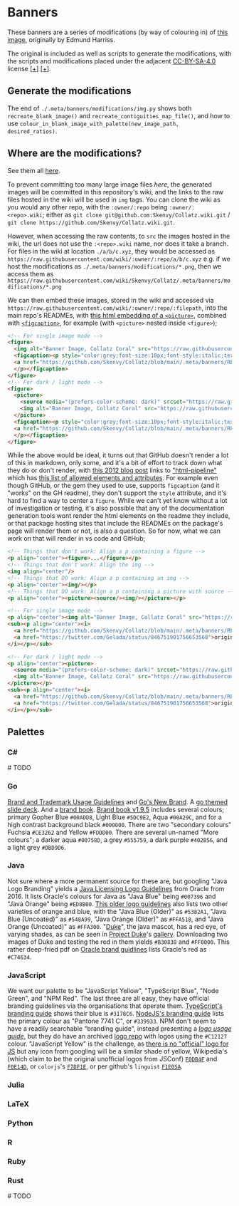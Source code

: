 # Banners
These banners are a series of modifications (by way of colouring in) of [this image](https://twitter.com/Gelada/status/846751901756653568), originally by Edmund Harriss.

The original is included as well as scripts to generate the modifications, with the scripts and modifications placed under the adjacent [CC-BY-SA-4.0](https://creativecommons.org/licenses/by-sa/4.0/) license [[+](https://choosealicense.com/licenses/cc-by-sa-4.0/)] [[+](https://spdx.org/licenses/CC-BY-SA-4.0.html)].

## Generate the modifications
The end of `./.meta/banners/modifications/img.py` shows both `recreate_blank_image()` and `recreate_contiguities_map_file()`, and how to use `colour_in_blank_image_with_palette(new_image_path, desired_ratios)`.

## Where are the modifications?
See them all [here](https://github.com/Skenvy/Collatz/blob/main/.meta/banners/EXAMPLES.md).

To prevent committing too many large image files _here_, the generated images will be committed in this repository's wiki, and the links to the raw files hosted in the wiki will be used in `img` tags. You can clone the wiki as you would any other repo, with the `:owner/:repo` being `:owner/:<repo>.wiki`; either as `git clone git@github.com:Skenvy/Collatz.wiki.git` / `git clone https://github.com/Skenvy/Collatz.wiki.git`.

However, when accessing the raw contents, to `src` the images hosted in the wiki, the url does not use the `:<repo>.wiki` name, nor does it take a branch. For files in the wiki at location `./a/b/c.xyz`, they would be accessed as `https://raw.githubusercontent.com/wiki/:owner/:repo/a/b/c.xyz` e.g. if we host the modifications as `./.meta/banners/modifications/*.png`, then we access them as `https://raw.githubusercontent.com/wiki/Skenvy/Collatz/.meta/banners/modifications/*.png`

We can then embed these images, stored in the wiki and accessed via `https://raw.githubusercontent.com/wiki/:owner/:repo/:filepath`, into the main repo's READMEs, with [this html embedding of a `<picture>`](https://github.com/stefanjudis/github-light-dark-image-example), combined with [`<figcaption>`](https://developer.mozilla.org/en-US/docs/Web/HTML/Element/figcaption), for example (with `<picture>` nested inside `<figure>`);
```html
<!-- For single image mode -->
<figure>
  <img alt="Banner Image, Collatz Coral" src="https://raw.githubusercontent.com/wiki/Skenvy/Collatz/.meta/banners/modifications/XYZ.png" width=830 height=666 style="display:block;margin-left:auto;margin-right:auto;"/>
  <figcaption><p style="color:grey;font-size:10px;font-style:italic;text-align:center">
  <a href="https://github.com/Skenvy/Collatz/blob/main/.meta/banners/README.md">Colourised Collatz Coral</a>; <a href="https://twitter.com/Gelada/status/846751901756653568">original by Edmund Harriss, 2016</a></a>
  </p></figcaption>
</figure>
<!-- For dark / light mode -->
<figure>
  <picture>
    <source media="(prefers-color-scheme: dark)" srcset="https://raw.githubusercontent.com/wiki/Skenvy/Collatz/.meta/banners/modifications/XYZ_dark.png">
    <img alt="Banner Image, Collatz Coral" src="https://raw.githubusercontent.com/wiki/Skenvy/Collatz/.meta/banners/modifications/XYZ_light.png" width=830 height=666 style="display:block;margin-left:auto;margin-right:auto;"/>
  </picture>
  <figcaption><p style="color:grey;font-size:10px;font-style:italic;text-align:center">
  <a href="https://github.com/Skenvy/Collatz/blob/main/.meta/banners/README.md">Colourised Collatz Coral</a>; <a href="https://twitter.com/Gelada/status/846751901756653568">original by Edmund Harriss, 2016</a>
  </p></figcaption>
</figure>
```
While the above would be ideal, it turns out that GitHub doesn't render a lot of this in markdown, only some, and it's a bit of effort to track down what they do or don't render, with [this 2012 blog post](https://github.blog/2012-11-27-html-pipeline-chainable-content-filters/) links to ["html-pipeline"](https://github.com/jch/html-pipeline) which has [this list of allowed elements and attributes](https://github.com/gjtorikian/html-pipeline/blob/main/lib/html_pipeline/sanitization_filter.rb). For example even though GitHub, or the gem they used to use, supports `figcaption` (and it "works" on the GH readme), they don't support the `style` attribute, and it's hard to find a way to center a `figure`. While we can't yet know without a lot of investigation or testing, it's also possible that any of the documentation generation tools wont render the html elements on the readme they include, or that package hosting sites that include the READMEs on the package's page will render them or not, is also a question. So for now, what we can work on that will render in vs code and GitHub;
```html
<!-- Things that don't work: Align a p containing a figure -->
<p align="center"><figure>...</figure></p>
<!-- Things that don't work: Align the img -->
<img align="center"/>
<!-- Things that DO work: Align a p containing an img -->
<p align="center"><img/></p>
<!-- Things that DO work: Align a p containing a picture with source -->
<p align="center"><picture><source/><img/></picture></p>

<!-- For single image mode -->
<p align="center"><img alt="Banner Image, Collatz Coral" src="https://raw.githubusercontent.com/wiki/Skenvy/Collatz/.meta/banners/modifications/XYZ.png" width=830 height=666/></p>
<sub><p align="center"><i>
  <a href="https://github.com/Skenvy/Collatz/blob/main/.meta/banners/README.md">Colourised Collatz Coral</a>; derived from this
  <a href="https://twitter.com/Gelada/status/846751901756653568">original by Edmund Harriss</a>
</i></p></sub>

<!-- For dark / light mode -->
<p align="center"><picture>
  <source media="(prefers-color-scheme: dark)" srcset="https://raw.githubusercontent.com/wiki/Skenvy/Collatz/.meta/banners/modifications/XYZ_dark.png"/>
  <img alt="Banner Image, Collatz Coral" src="https://raw.githubusercontent.com/wiki/Skenvy/Collatz/.meta/banners/modifications/XYZ_light.png" width=830 height=666/>
</picture></p>
<sub><p align="center"><i>
  <a href="https://github.com/Skenvy/Collatz/blob/main/.meta/banners/README.md">Colourised Collatz Coral</a>; derived from this
  <a href="https://twitter.com/Gelada/status/846751901756653568">original by Edmund Harriss</a>
</i></p></sub>
```
## Palettes
### C#
\# TODO
### Go
[Brand and Trademark Usage Guidelines](https://go.dev/brand) and [Go's New Brand](https://go.dev/blog/go-brand). A [go themed slide deck](https://go.dev/s/presentation-theme). And a [brand book](https://go.dev/s/brandbook).
[Brand book v1.9.5](https://go.dev/assets/go-brand-book-v1.9.5.pdf) includes several colours; primary Gopher Blue `#00ADD8`, Light Blue `#5DC9E2`, Aqua `#00A29C`, and for a high contrast background black `#000000`. There are two "secondary colours" Fuchsia `#CE3262` and Yellow `#FDDD00`. There are several un-named "More colours"; a darker aqua `#00758D`, a grey `#555759`, a dark purple `#402B56`, and a light grey `#DBD9D6`.
### Java
Not sure where a more permanent source for these are, but googling "Java Logo Branding" yields a [Java Licensing Logo Guidelines](https://www.oracle.com/a/ocom/docs/java-licensing-logo-guidelines-1908204.pdf) from Oracle from 2016. It lists Oracle's colours for Java as "Java Blue" being `#007396` and "Java Orange" being `#ED8B00`.
[This older logo guidelines](https://www.oracle.com/us/assets/javaone-logo-guidelines-2211236.pdf) also lists two other varieties of orange and blue, with the "Java Blue (Older)" as `#5382A1`, "Java Blue (Uncoated)" as `#548A99`, "Java Orange (Older)" as `#FFA518`, and "Java Orange (Uncoated)" as `#FFA300`.
"[Duke](https://dev.java/duke/)", the java mascot, has a red eye, of varying shades, as can be seen in [Project Duke](https://wiki.openjdk.org/display/duke)'s [gallery](https://wiki.openjdk.org/display/duke/Gallery). Downloading two images of Duke and testing the red in them yields `#B30838` and `#FF0000`.
This rather deep-fried pdf on [Oracle brand guidlines](https://www.oracle.com/a/ocom/docs/oracle-brand-guidelines.pdf) lists Oracle's red as `#C74634`.
### JavaScript
We want our palette to be "JavaScript Yellow", "TypeScript Blue", "Node Green", and "NPM Red". The last three are all easy, they have official branding guidelines via the organisations that operate them. [TypeScript's branding guide](https://www.typescriptlang.org/branding/) shows their blue is `#3178C6`. [NodeJS's branding guide](https://nodejs.org/static/documents/foundation-visual-guidelines.pdf) lists the primary colour as "Pantone 7741 C", or `#339933`. NPM don't seem to have a readily searchable "branding guide", instead presenting a [_logo usage guide_](https://docs.npmjs.com/policies/logos-and-usage), but they do have an archived [logo repo](https://github.com/npm/logos) with logos using the `#C12127` colour.
"JavaScript Yellow" is the challenge, as [there is no "official" logo for JS](https://ux.stackexchange.com/questions/25558/what-is-the-official-javascript-logo-icon) but any icon from googling will be a similar shade of yellow, Wikipedia's (which claim to be the original unofficial logos from JSConf) [`F0DB4F`](https://commons.wikimedia.org/wiki/File:JavaScript-logo.png) and [`F0E14D`](https://commons.wikimedia.org/wiki/File:Unofficial_JavaScript_logo_2.svg), or `colorjs`'s [`F7DF1E`](https://github.com/colorjs/javascript-yellow), or per github's `linguist` [`F1E05A`](https://github.com/github-linguist/linguist/blob/559a6426942abcae16b6d6b328147476432bf6cb/lib/linguist/languages.yml#L3329).
### Julia
### LaTeX
### Python
### R
### Ruby
### Rust
\# TODO
